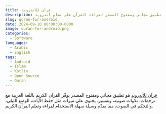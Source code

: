 ```yaml
---
title: قرآن للأندرويد
description: تطبيق مجاني ومفتوح المصدر لقراءة القرآن على نظام أندرويد
slug: quran-for-android
date: 2024-09-10 00:00:00+0000
image: quran-for-android.png
categories:
  - Software
languages:
  - Arabic
  - English
tags:
  - Android
  - Islam
  - Kotlin
  - Open Source
  - Quran
---
```


[قرآن للأندرويد](https://github.com/quran/quran_android) هو تطبيق مجاني ومفتوح المصدر يوفّر القرآن الكريم باللغة العربية مع ترجمات، تلاوات صوتية، وتفسير. يحتوي على ميزات مثل حفظ الآيات، الوضع الليلي، والتحكم في الصوت، مما يقدّم وسيلة سهلة الاستخدام لقراءة وتعلم القرآن الكريم.
